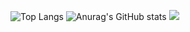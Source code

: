 ![Top Langs](https://github-readme-stats.vercel.app/api/top-langs/?username=CodingCat-Jung)
![Anurag's GitHub stats](https://github-readme-stats.vercel.app/api?username=CodingCat-Jung)
<a href="https://www.instagram.com/myeong_h_01/"><img src="https://img.shields.io/badge/Instagram-E4405F?style=flat-square&logo=Instagram&logoColor=white"/></a>
